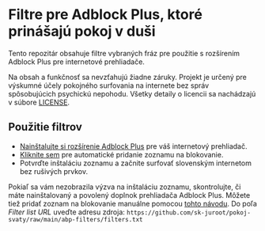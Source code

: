 # Filtre pre Adblock Plus, ktoré prinášajú pokoj v duši

Tento repozitár obsahuje filtre vybraných fráz pre použitie s rozšírením Adblock Plus pre internetové prehliadače.

Na obsah a funkčnosť sa nevzťahujú žiadne záruky. Projekt je určený pre výskumné účely pokojného surfovania na internete bez správ spôsobujúcich psychickú nepohodu. Všetky detaily o licencii sa nachádzajú v súbore [LICENSE](LICENSE).

## Použitie filtrov

- [Nainštalujte si rozšírenie Adblock Plus](https://adblockplus.org/en/) pre váš internetový prehliadač.
- [Kliknite sem](https://subscribe.adblockplus.org?location=https%3A%2F%2Fgithub.com%2Fsk-juroot%2Fpokoj-svaty%2Fraw%2Fmain%2Fabp-filters%2Ffilters.txt&amp;title=Pokoj%20sv%C3%A4t%C3%BD) pre automatické pridanie zoznamu na blokovanie.
- Potvrďte inštaláciu zoznamu a začnite surfovať slovenským internetom bez rušivých prvkov.

Pokiaľ sa vám nezobrazila výzva na inštaláciu zoznamu, skontrolujte, či máte nainštalovaný a povolený doplnok prehliadača Adblock Plus. Môžete tiež pridať zoznam na blokovanie manuálne pomocou [tohto návodu](https://help.eyeo.com/en/adblockplus/add-a-filter-list). Do poľa _Filter list URL_ uveďte adresu zdroja: `https://github.com/sk-juroot/pokoj-svaty/raw/main/abp-filters/filters.txt`